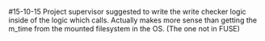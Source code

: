#15-10-15
Project supervisor suggested to write the write checker logic inside of the logic which calls.
Actually makes more sense than getting the m_time from the mounted filesystem in the OS. (The one not in FUSE)